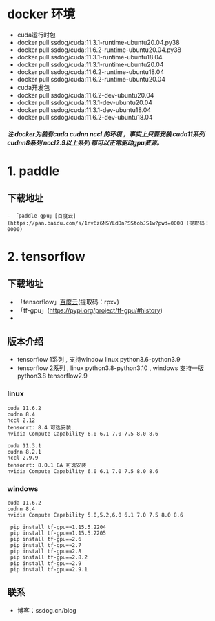 # docker 环境
  - cuda运行时包
  - docker pull ssdog/cuda:11.3.1-runtime-ubuntu20.04.py38
  - docker pull ssdog/cuda:11.6.2-runtime-ubuntu20.04.py38
  - docker pull ssdog/cuda:11.3.1-runtime-ubuntu18.04
  - docker pull ssdog/cuda:11.3.1-runtime-ubuntu20.04
  - docker pull ssdog/cuda:11.6.2-runtime-ubuntu18.04
  - docker pull ssdog/cuda:11.6.2-runtime-ubuntu20.04
  - cuda开发包
  - docker pull ssdog/cuda:11.6.2-dev-ubuntu20.04
  - docker pull ssdog/cuda:11.3.1-dev-ubuntu20.04
  - docker pull ssdog/cuda:11.3.1-dev-ubuntu18.04
  - docker pull ssdog/cuda:11.6.2-dev-ubuntu18.04

 ##### 注 docker为装有cuda cudnn nccl 的环境 ，事实上只要安装 cuda11系列 cudnn8系列 nccl2.9以上系列 都可以正常驱动gpu资源。 
# 1. paddle
## 下载地址
    - 「paddle-gpu」[百度云](https://pan.baidu.com/s/1nv6z6NSYLdDnPSStobJS1w?pwd=0000 (提取码：0000)


# 2. tensorflow
## 下载地址
  - 「tensorflow」[百度云](https://pan.baidu.com/s/1PXelYOJ2yqWfWfY7qAL4wA )(提取码：rpxv)
  - 「tf-gpu」(https://pypi.org/project/tf-gpu/#history)
  - 
## 版本介绍
  - tensorflow 1系列 , 支持window linux python3.6-python3.9
  - tensorflow 2系列 , linux python3.8-python3.10 , windows 支持一版 python3.8 tensorflow2.9
  

### linux
 
    cuda 11.6.2   
    cudnn 8.4   
    nccl 2.12   
    tensorrt: 8.4 可选安装     
    nvidia Compute Capability 6.0 6.1 7.0 7.5 8.0 8.6  

    cuda 11.3.1   
    cudnn 8.2.1   
    nccl 2.9.9  
    tensorrt: 8.0.1 GA 可选安装
    nvidia Compute Capability 6.0 6.1 7.0 7.5 8.0 8.6
  
  ### windows
    cuda 11.6.2   
    cudnn 8.4  
    nvidia Compute Capability 5.0,5.2,6.0 6.1 7.0 7.5 8.0 8.6
  
 ```
  pip install tf-gpu==1.15.5.2204
  pip install tf-gpu==1.15.5.2205
  pip install tf-gpu==2.6
  pip install tf-gpu==2.7
  pip install tf-gpu==2.8
  pip install tf-gpu==2.8.2
  pip install tf-gpu==2.9
  pip install tf-gpu==2.9.1
```






## 联系

- 博客：ssdog.cn/blog
